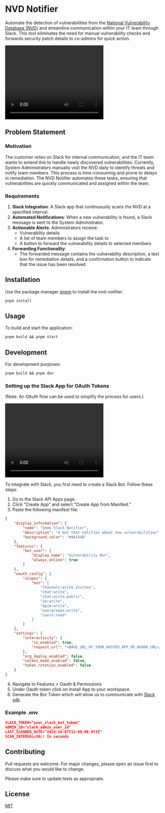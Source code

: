# NVD Notifier

Automate the detection of vulnerabilities from the [National Vulnerability Database (NVD)](https://nvd.nist.gov) and streamline communication within your IT team through Slack. This tool eliminates the need for manual vulnerability checks and forwards security patch details to co-admins for quick action.

<video src="https://drive.google.com/file/d/1O4m8VCERahT0CcAy_SJPMc3btQEwnJFO/view?usp=sharing" width="320" height="240" controls></video>

## Problem Statement

### Motivation
The customer relies on Slack for internal communication, and the IT team wants to extend this to handle newly discovered vulnerabilities. Currently, System Administrators manually visit the NVD daily to identify threats and notify team members. This process is time-consuming and prone to delays in remediation. The NVD Notifier automates these tasks, ensuring that vulnerabilities are quickly communicated and assigned within the team.

### Requirements
1. **Slack Integration**: A Slack app that continuously scans the NVD at a specified interval.
2. **Automated Notifications**: When a new vulnerability is found, a Slack message is sent to the System Administrator.
3. **Actionable Alerts**: Administrators receive:
   - Vulnerability details
   - A list of team members to assign the task to
   - A button to forward the vulnerability details to selected members
4. **Forwarding Functionality**: 
   - The forwarded message contains the vulnerability description, a text box for remediation details, and a confirmation button to indicate that the issue has been resolved.


## Installation

Use the package manager [pnpm](https://pip.pypa.io/en/stable/) to install the nvd-notifier.

```bash
pnpm install
```

## Usage
To build and start the application:

```bash
pnpm build && pnpm start
```

## Development
For development purposes:

```bash
pnpm build && pnpm dev
```

### Setting up the Slack App for OAuth Tokens
(Note: An OAuth flow can be used to simplify the process for users.)

<video 
src="https://drive.google.com/file/d/1zMUFdZlC-VaL922LOuAPB5aKTacJEITI/view?usp=sharing" width="320" height="240" controls></video>

To integrate with Slack, you first need to create a Slack Bot. Follow these steps:

1. Go to the Slack API Apps page.
2. Click "Create App" and select "Create App from Manifest."
3. Paste the following manifest file:
```json
{
    "display_information": {
        "name": "Demo Slack Notifier",
        "description": "A bot that notifies about new vulnerabilities",
        "background_color": "#4A154B"
    },
    "features": {
        "bot_user": {
            "display_name": "Vulnerability Bot",
            "always_online": true
        }
    },
    "oauth_config": {
        "scopes": {
            "bot": [
                "channels:write.invites",
                "chat:write",
                "chat:write.public",
                "im:write",
                "mpim:write",
                "usergroups:write",
                "users:read"
            ]
        }
    },
    "settings": {
        "interactivity": {
            "is_enabled": true,
            "request_url": "<BASE_URL_OF_YOUR_HOSTED_APP_OR_NGROK_URL>/api/slack/actions"
        },
        "org_deploy_enabled": false,
        "socket_mode_enabled": false,
        "token_rotation_enabled": false
    }
}
```
4. Navigate to Features > Oauth & Permissions
5. Under Oauth token click on Install App to your workspace.
5. Generate the Bot Token which will allow us to communicate with [Slack sdk](https://tools.slack.dev/node-slack-sdk/).

### Example .env
```json
SLACK_TOKEN="your_slack_bot_token"
ADMIN_ID="slack_admin_user_id"
LAST_SCANNED_DATE="2024-10-07T12:08:00.973Z"
SCAN_INTERVAL=30// In seconds
```


## Contributing

Pull requests are welcome. For major changes, please open an issue first
to discuss what you would like to change.

Please make sure to update tests as appropriate.

## License

[MIT](https://choosealicense.com/licenses/mit/)